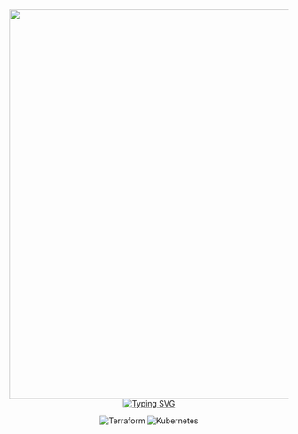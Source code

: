 
<div align="center">
    <img width=704 src="https://media.tenor.com/-kZOB16tELEAAAAC/this-is-fine-fire.gif"/>
</div>

<div align="center">
<a href="https://git.io/typing-svg"><img src="https://readme-typing-svg.demolab.com?font=Fira+Code&pause=1000&color=F7F7F7&background=000000&vCenter=true&width=704&height=30&lines=kubectl+get+secrets+-n+top-secret;terraform+apply+-y;terraform+destroy" alt="Typing SVG" /></a>

![Terraform](https://img.shields.io/badge/terraform-%235835CC.svg?style=for-the-badge&logo=terraform&logoColor=white) ![Kubernetes](https://img.shields.io/badge/kubernetes-%23326ce5.svg?style=for-the-badge&logo=kubernetes&logoColor=white)


</div>

